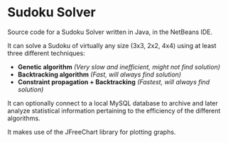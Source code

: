 # Sudoku Solver

Source code for a Sudoku Solver written in Java, in the NetBeans IDE.

It can solve a Sudoku of virtually any size (3x3, 2x2, 4x4) using at least three different techniques:
* **Genetic algorithm** *(Very slow and inefficient, might not find solution)*
* **Backtracking algorithm** *(Fast, will always find solution)*
* **Constraint propagation + Backtracking** *(Fastest, will always find solution)*

It can optionally connect to a local MySQL database to archive and later analyze statistical information pertaining to the efficiency of the different algorithms.

It makes use of the JFreeChart library for plotting graphs.
